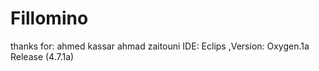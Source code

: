 # Fillomino
thanks for:
ahmed kassar
ahmad zaitouni
IDE: Eclips ,Version: Oxygen.1a Release (4.7.1a) 

